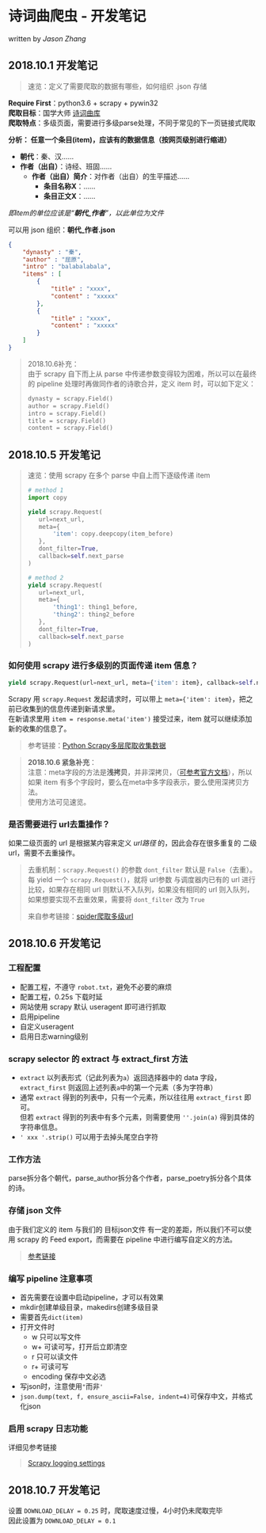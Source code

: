 # 诗词曲爬虫 - 开发笔记

written by *Jason Zhang*

## 2018.10.1 开发笔记

> 速览：定义了需要爬取的数据有哪些，如何组织 .json 存储

**Require First**：python3.6 + scrapy + pywin32\
**爬取目标**：国学大师 [诗词曲库](http://www.guoxuedashi.com/shici/)\
**爬取特点**：多级页面，需要进行多级parse处理，不同于常见的下一页链接式爬取

**分析： 任意一个条目(item)，应该有的数据信息（按网页级别进行缩进）**

* **朝代**：秦、汉……
* **作者（出自）**：诗经、班固……
    * **作者（出自）简介**：对作者（出自）的生平描述……
        * **条目名称X**：……
        * **条目正文X**：……

*即item的单位应该是“**朝代_作者**”，以此单位为文件*

可以用 json 组织：**朝代_作者.json**
```json
{
    "dynasty" : "秦",
    "author" : "屈原",
    "intro" : "balabalabala",
    "items" : [
        {
            "title" : "xxxx",
            "content" : "xxxxx"
        },
        {
            "title" : "xxxx",
            "content" : "xxxxx"
        }
    ]
}
```

> 2018.10.6补充：\
> 由于 scrapy 自下而上从 parse 中传递参数变得较为困难，所以可以在最终的 pipeline 处理时再做同作者的诗歌合并，定义 item 时，可以如下定义：
> 
> ```python
> dynasty = scrapy.Field()
> author = scrapy.Field()
> intro = scrapy.Field()
> title = scrapy.Field()
> content = scrapy.Field()
> ```

## 2018.10.5 开发笔记

> 速览：使用 scrapy 在多个 parse 中自上而下逐级传递 item
> 
>  ```python
> # method 1
> import copy
> 
> yield scrapy.Request(
>     url=next_url, 
>     meta={
>         'item': copy.deepcopy(item_before)
>     }, 
>     dont_filter=True, 
>     callback=self.next_parse
> )
> 
> # method 2
> yield scrapy.Request(
>     url=next_url, 
>     meta={
>         'thing1': thing1_before,
>         'thing2': thing2_before
>     }, 
>     dont_filter=True, 
>     callback=self.next_parse
> )
>  ```

### 如何使用 scrapy 进行**多级别的页面传递 item 信息？**

```python
yield scrapy.Request(url=next_url, meta={'item': item}, callback=self.next_parse)
```

Scrapy 用 `scrapy.Request` 发起请求时，可以带上 `meta={'item': item}`，把之前已收集到的信息传递到新请求里。\
在新请求里用 `item = response.meta('item')` 接受过来，item 就可以继续添加新的收集的信息了。

> 参考链接：[Python Scrapy多层爬取收集数据](https://blog.csdn.net/ygc123189/article/details/79160146)

> **2018.10.6 紧急补充**：\
> 注意：meta字段的方法是**浅拷贝**，并非深拷贝，（[可参考官方文档](https://doc.scrapy.org/en/latest/topics/request-response.html#request-objects)），所以如果 item 有多个字段时，要么在meta中多字段表示，要么使用深拷贝方法。\
> 使用方法可见速览。

###  是否需要进行 **url去重操作？**

如果二级页面的 url 是根据某内容来定义 *url路径* 的，因此会存在很多重复的 二级url，需要不去重操作。

> 去重机制：`scrapy.Request()` 的参数 `dont_filter` 默认是 `False`（去重）。\
> 每 yield 一个 `scrapy.Request()`，就将 url参数 与调度器内已有的 url 进行比较，如果存在相同 url 则默认不入队列，如果没有相同的 url 则入队列，\
> 如果想要实现不去重效果，需要将 `dont_filter` 改为 `True`
> 
> 来自参考链接：[spider爬取多级url](https://blog.csdn.net/loner_fang/article/details/81031075)

## 2018.10.6 开发笔记

### 工程配置

* 配置工程，不遵守 `robot.txt`，避免不必要的麻烦
* 配置工程，0.25s 下载时延
* 网站使用 scrapy 默认 useragent 即可进行抓取
* 启用pipeline
* 自定义useragent
* 启用日志warning级别

### scrapy selector 的 extract 与 extract_first 方法

* `extract` 以列表形式（记此列表为`a`）返回选择器中的 data 字段，\
  `extract_first` 则返回上述列表`a`中的第一个元素（多为字符串）
* 通常 `extract` 得到的列表中，只有一个元素，所以往往用 `extract_first` 即可。\
  但若 `extract` 得到的列表中有多个元素，则需要使用 `''.join(a)` 得到具体的字符串信息。
* `' xxx '.strip()` 可以用于去掉头尾空白字符

### 工作方法

parse拆分各个朝代，parse_author拆分各个作者，parse_poetry拆分各个具体的诗。

### 存储 json 文件

由于我们定义的 item 与我们的 目标json文件 有一定的差距，所以我们不可以使用 scrapy 的 Feed export，而需要在 pipeline 中进行编写自定义的方法。

> [参考链接](https://doc.scrapy.org/en/latest/topics/item-pipeline.html#write-items-to-a-json-file)

### 编写 pipeline 注意事项

* 首先需要在设置中启动pipeline，才可以有效果
* mkdir创建单级目录，makedirs创建多级目录
* 需要首先`dict(item)`
* 打开文件时
    * w 只可以写文件
    * w+ 可读可写，打开后立即清空
    * r 只可以读文件
    * r+ 可读可写
    * encoding 保存中文必选
* 写json时，注意使用`"`而非`'`
* `json.dump(text, f, ensure_ascii=False, indent=4)`可保存中文，并格式化json

### 启用 scrapy 日志功能

详细见参考链接

> [Scrapy logging settings](https://doc.scrapy.org/en/latest/topics/logging.html#logging-settings)

## 2018.10.7 开发笔记

设置 `DOWNLOAD_DELAY = 0.25` 时，爬取速度过慢，4小时仍未爬取完毕\
因此设置为 `DOWNLOAD_DELAY = 0.1`
